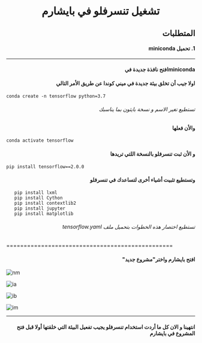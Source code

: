 # <p align="center">تشغيل تنسرفلو في بايشارم</p>

## <div dir="rtl">المتطلبات</div> 
#### <div dir="rtl">1. تحميل miniconda</div>
---------------------------------------------

####  <div dir="rtl">minicondaافتح نافذة جديدة في </div>
####  <div dir="rtl">اولا جيب أن تخلق بيئة جديدة في ميني كوندا عن طريق الأمر التالي </div>
```conda create -n tensorflow python=3.7```
######  <div dir="rtl">تستطيع تغير الاسم و  نسخة بايثون بما يناسبك</div>
####  <div dir="rtl">والأن فعلها </div>
```conda activate tensorflow```
####  <div dir="rtl">و الأن ثبت تنسرفلو بالنسخة اللتي تريدها</div>
```pip install tensorflow==2.0.0```
####  <div dir="rtl">وتستطيع تثبيت أشياء أخرى لتساعدك في تنسرفلو</div>

```pip install pillow
   pip install lxml
   pip install Cython
   pip install contextlib2
   pip install jupyter
   pip install matplotlib
```

###### <div dir="rtl">*تستطيع اختصار هذه الخطوات بتحميل ملف tensorflow.yaml*</div>
================================================
####  <div dir="rtl">افتح بايشارم واختر"مشروع جديد"</div>

![nm](https://raw.githubusercontent.com/shaimadotcom/TensorFlow/master/screenshots/Screenshot%20(31).png?token=AP3ATLHY2TBXGTKATS7TTMS7DYKRQ)


![ia](https://raw.githubusercontent.com/shaimadotcom/TensorFlow/master/screenshots/Screenshot%20(32).png?token=AP3ATLH7NO7LAGNDJL7JQ427DYKTK)


![ib](https://raw.githubusercontent.com/shaimadotcom/TensorFlow/master/screenshots/Screenshot%20(34).png?token=AP3ATLHS4OPZY6RWEFASY227DYKWS)

![im](https://raw.githubusercontent.com/shaimadotcom/TensorFlow/master/screenshots/Screenshot%20(36).png?token=AP3ATLG2YS6E3XQOJV67F4K7DYLS4)

-------------------------------------------------------------------------------------
####  <div dir="rtl">انتهينا و الان كل ما أردت استخدام تنسرفلو يجيب تفعيل البيئة التي خلقتها أولا قبل فتح المشروع في بايشارم</div>
